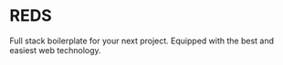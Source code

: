 
# REDS

Full stack boilerplate for your next project. Equipped with the best and easiest web technology.

